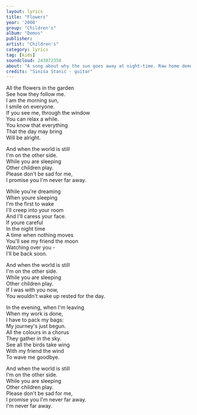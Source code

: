 ```yaml
---
layout: lyrics
title: "Flowers"
year: '2008'
group: "Children's"
album: "Demos"
publisher: 
artist: "Children's"
category: lyrics
tag: [kids]
soundcloud: 243072358
about: "A song about why the sun goes away at night-time. Raw home demo recorded in Banja Luka, Bosnia and Herzegovina, Jan 2008"
credits: "Siniśa Stanić - guitar"
---
```


All the flowers in the garden  
See how they follow me.  
I am the morning sun,  
I smile on everyone.  
If you see me, through the window  
You can relax a while.  
You know that everything  
That the day may bring  
Will be alright.  

And when the world is still  
I'm on the other side.  
While you are sleeping  
Other children play.  
Please don't be sad for me,  
I promise you I'm never far away.  

While you're dreaming  
When youre sleeping  
I'm the first to wake  
I'll creep into your room  
And I'll caress your face.  
If youre careful  
In the night time  
A time when nothing moves  
You'll see my friend the moon  
Watching over you -  
I'll be back soon.  

And when the world is still  
I'm on the other side.  
While you are sleeping  
Other children play.  
If I was with you now,  
You wouldn't wake up rested for the day.  

In the evening, when I'm leaving  
When my work is done,  
I have to pack my bags:  
My journey's just begun.  
All the colours in a chorus  
They gather in the sky.  
See all the birds take wing  
With my friend the wind  
To wave me goodbye.  

And when the world is still  
I'm on the other side.  
While you are sleeping  
Other children play.  
Please don't be sad for me,  
I promise you I'm never far away.  
I'm never far away.  